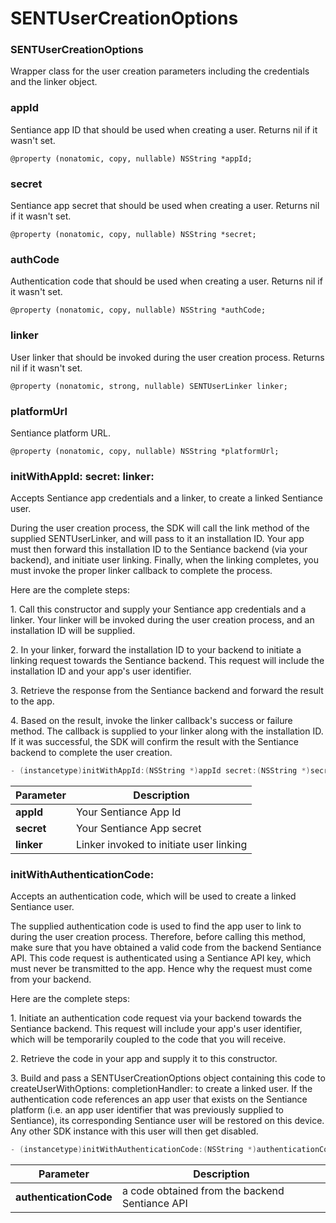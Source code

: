 # SENTUserCreationOptions

### SENTUserCreationOptions

Wrapper class for the user creation parameters including the credentials and the linker object.



### appId

Sentiance app ID that should be used when creating a user. Returns nil if it wasn't set.

```
@property (nonatomic, copy, nullable) NSString *appId;
```



### secret

Sentiance app secret that should be used when creating a user. Returns nil if it wasn't set.

```
@property (nonatomic, copy, nullable) NSString *secret;
```



### authCode

Authentication code that should be used when creating a user. Returns nil if it wasn't set.

```
@property (nonatomic, copy, nullable) NSString *authCode;
```



### linker

User linker that should be invoked during the user creation process. Returns nil if it wasn't set.

```
@property (nonatomic, strong, nullable) SENTUserLinker linker;
```



### platformUrl

Sentiance platform URL.

```
@property (nonatomic, copy, nullable) NSString *platformUrl;
```

###

### initWithAppId: secret: linker:

Accepts Sentiance app credentials and a linker, to create a linked Sentiance user.



During the user creation process, the SDK will call the link method of the supplied SENTUserLinker, and will pass to it an installation ID. Your app must then forward this installation ID to the Sentiance backend (via your backend), and initiate user linking. Finally, when the linking completes, you must invoke the proper linker callback to complete the process.

&#x20;Here are the complete steps:

&#x20;1\. Call this constructor and supply your Sentiance app credentials and a linker. Your linker will be invoked during the user creation process, and an installation ID will be supplied.

&#x20;2\. In your linker, forward the installation ID to your backend to initiate a linking request towards the Sentiance backend. This request will include the installation ID and your app's user identifier.

&#x20;3\. Retrieve the response from the Sentiance backend and forward the result to the app.

&#x20;4\. Based on the result, invoke the linker callback's success or failure method. The callback is supplied to your linker along with the installation ID. If it was successful, the SDK will confirm the result with the Sentiance backend to complete the user creation.

```objectivec
- (instancetype)initWithAppId:(NSString *)appId secret:(NSString *)secret linker:(SENTUserLinker)linker;
```

| Parameter  | Description                             |
| ---------- | --------------------------------------- |
| **appId**  | Your Sentiance App Id                   |
| **secret** | Your Sentiance App secret               |
| **linker** | Linker invoked to initiate user linking |



### initWithAuthenticationCode:

Accepts an authentication code, which will be used to create a linked Sentiance user.

&#x20;The supplied authentication code is used to find the app user to link to during the user creation process. Therefore, before calling this method, make sure that you have obtained a valid code from the backend Sentiance API. This code request is authenticated using a Sentiance API key, which must never be transmitted to the app. Hence why the request must come from your backend.

&#x20;Here are the complete steps:

&#x20;1\. Initiate an authentication code request via your backend towards the Sentiance backend. This request will include your app's user identifier, which will be temporarily coupled to the code that you will receive.

&#x20;2\. Retrieve the code in your app and supply it to this constructor.

&#x20;3\. Build and pass a SENTUserCreationOptions object containing this code to createUserWithOptions: completionHandler: to create a linked user. If the authentication code references an app user that exists on the Sentiance platform (i.e. an app user identifier that was previously supplied to Sentiance), its corresponding Sentiance user will be restored on this device. Any other SDK instance with this user will then get disabled.



```objectivec
- (instancetype)initWithAuthenticationCode:(NSString *)authenticationCode;
```

| Parameter              | Description                                    |
| ---------------------- | ---------------------------------------------- |
| **authenticationCode** | a code obtained from the backend Sentiance API |
